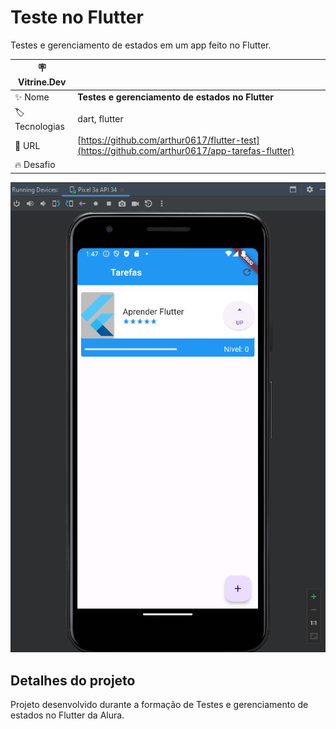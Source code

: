 # Teste no Flutter

Testes e gerenciamento de estados em um app feito no Flutter.

| :placard: Vitrine.Dev |     |
| -------------  | --- |
| :sparkles: Nome        | **Testes e gerenciamento de estados no Flutter**
| :label: Tecnologias | dart, flutter
| :rocket: URL         | [https://github.com/arthur0617/flutter-test](https://github.com/arthur0617/app-tarefas-flutter)
| :fire: Desafio     | 

<!-- Inserir imagem com a #vitrinedev ao final do link -->
![](https://github.com/arthur0617/app-tarefas-flutter/blob/master/Captura%20de%20tela%202023-12-30%20224743.png?raw=true#vitrinedev)

## Detalhes do projeto

Projeto desenvolvido durante a formação de Testes e gerenciamento de estados no Flutter da Alura.

